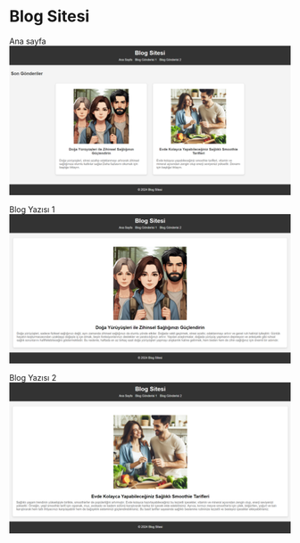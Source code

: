 # Blog Sitesi

Ana sayfa
![ana-sayfa](./images/ana_sayfa.png)

Blog Yazısı 1
![blog1](./images/blog1.png)

Blog Yazısı 2
![blog2](./images/blog2.png)